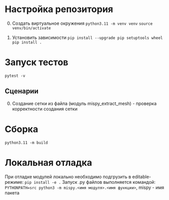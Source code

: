 # Настройка репозитория

0. Создать виртуальное окружения
`python3.11 -m venv venv`
`source venv/bin/activate`

1. Установить зависимости
`pip install --upgrade pip setuptools wheel`
`pip install .`

# Запуск тестов
`pytest -v`

## Сценарии

0. Создание сетки из файла (модуль mispy_extract_mesh) - проверка корректности создания сетки

# Сборка
`python3.11 -m build`

# Локальная отладка
При отладке модулей локально необходимо подгрузить в editable-режиме:
`pip install -e .`
Запуск .py файлов выполняется командой:
`PYTHONPATH=src python3 -m mispy.<имя модуля>.<имя функции>`, mispy - имя пакета
